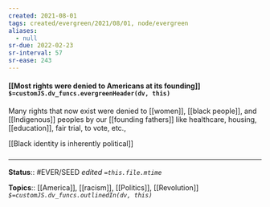 ```yaml
---
created: 2021-08-01
tags: created/evergreen/2021/08/01, node/evergreen
aliases:
  - null
sr-due: 2022-02-23
sr-interval: 57
sr-ease: 243
---
```


#### [[Most rights were denied to Americans at its founding]] `$=customJS.dv_funcs.evergreenHeader(dv, this)`

Many rights that now exist were denied to [[women]], [[black people]], and [[Indigenous]] peoples by our [[founding fathers]] like healthcare, housing, [[education]], fair trial, to vote, etc., 

[[Black identity is inherently political]]
### <hr class="footnote"/>

**Status**:: #EVER/SEED
*edited `=this.file.mtime`*

**Topics**:: [[America]], [[racism]], [[Politics]], [[Revolution]]
*`$=customJS.dv_funcs.outlinedIn(dv, this)`*


